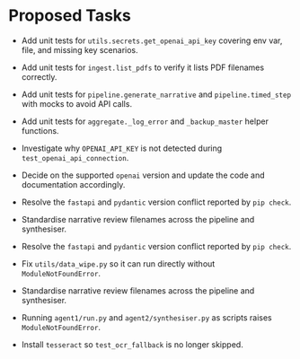 # Proposed Tasks


- Add unit tests for `utils.secrets.get_openai_api_key` covering env var, file, and missing key scenarios.

- Add unit tests for `ingest.list_pdfs` to verify it lists PDF filenames correctly.

- Add unit tests for `pipeline.generate_narrative` and `pipeline.timed_step` with mocks to avoid API calls.
- Add unit tests for `aggregate._log_error` and `_backup_master` helper functions.



- Investigate why `OPENAI_API_KEY` is not detected during `test_openai_api_connection`.
- Decide on the supported `openai` version and update the code and documentation accordingly.

- Resolve the `fastapi` and `pydantic` version conflict reported by `pip check`.
- Standardise narrative review filenames across the pipeline and synthesiser.

- Resolve the `fastapi` and `pydantic` version conflict reported by `pip check`.


- Fix `utils/data_wipe.py` so it can run directly without `ModuleNotFoundError`.

- Standardise narrative review filenames across the pipeline and synthesiser.

- Running `agent1/run.py` and `agent2/synthesiser.py` as scripts raises `ModuleNotFoundError`.
- Install `tesseract` so `test_ocr_fallback` is no longer skipped.

